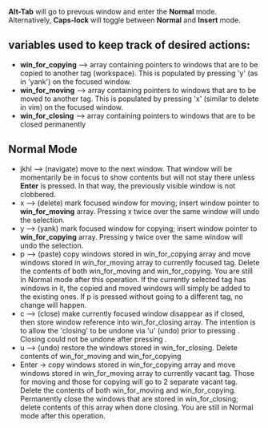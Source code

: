 **Alt-Tab** will go to prevous window and enter the **Normal** mode. Alternatively, **Caps-lock** will toggle between **Normal** and **Insert** mode.

## variables used to keep track of desired actions:
  - **win_for_copying** --> array containing pointers to windows that are to be copied to another tag (workspace). This is populated by pressing 'y' (as in 'yank') on the focused window. 
  - **win_for_moving** --> array containing pointers to windows that are to be moved to another tag. This is populated by pressing 'x' (similar to delete in vim) on the focused window. 
  - **win_for_closing** --> array containing pointers to windows that are to be closed permanently
  
  
  ## Normal Mode
 - jkhl --> (navigate) move to the next window. That window will be momentarily be in focus to show contents but will not stay there unless **Enter** is pressed. In that way, the previously visible window is not clobbered.
 - x    --> (delete) mark focused window for moving; insert window pointer to  **win_for_moving** array. Pressing x twice over the same window will undo the selection.
 - y    --> (yank) mark focused window for copying; insert window pointer to  **win_for_copying** array. Pressing y twice over the same window will undo the selection.
 - p    --> (paste) copy windows stored in win_for_copying array and move windows stored in win_for_moving array to currently focused tag. Delete the contents of both win_for_moving and win_for_copying. You are still in Normal mode after this operation. If the currently selected tag has windows in it, the copied and moved windows will simply be added to the existing ones. If p is pressed without going to a different tag, no change will happen.
 - c    --> (close) make currently focused window disappear as if closed, then store window reference into win_for_closing array. The intention is to allow the 'closing' to be undone via 'u' (undo) prior to pressing <Enter>. Closing could not be undone after pressing <Enter>.
 - u    --> (undo) restore the windows stored in  win_for_closing. Delete contents of win_for_moving and win_for_copying
 - Enter -> copy windows stored in win_for_copying array and move windows stored in win_for_moving array to currently vacant tag. Those for moving and those for copying will go to 2 separate vacant tag. Delete the contents of both win_for_moving and win_for_copying. Permanently close the windows that are stored in win_for_closing; delete contents of this array when done closing. You are still in Normal mode after this operation.
      
      
      
      
